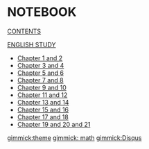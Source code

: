 # NOTEBOOK

[CONTENTS](navigation.md)

[ENGLISH STUDY]()

*   [Chapter 1 and 2](english/note1&amp;2.md)
*   [Chapter 3 and 4](english/note1&amp;2.md)
*   [Chapter 5 and 6](english/note1&amp;2.md)
*   [Chapter 7 and 8](english/note1&amp;2.md)
*   [Chapter 9 and 10](english/note1&amp;2.md)
*   [Chapter 11 and 12](english/note1&amp;2.md)
*   [Chapter 13 and 14](english/note1&amp;2.md)
*   [Chapter 15 and 16](english/note1&amp;2.md)
*   [Chapter 17 and 18](english/note1&amp;2.md)
*   [Chapter 19 and 20 and 21](english/note1&amp;2.md)

[gimmick:theme](yeti)
[gimmick: math]()
[gimmick:Disqus](zlongust)